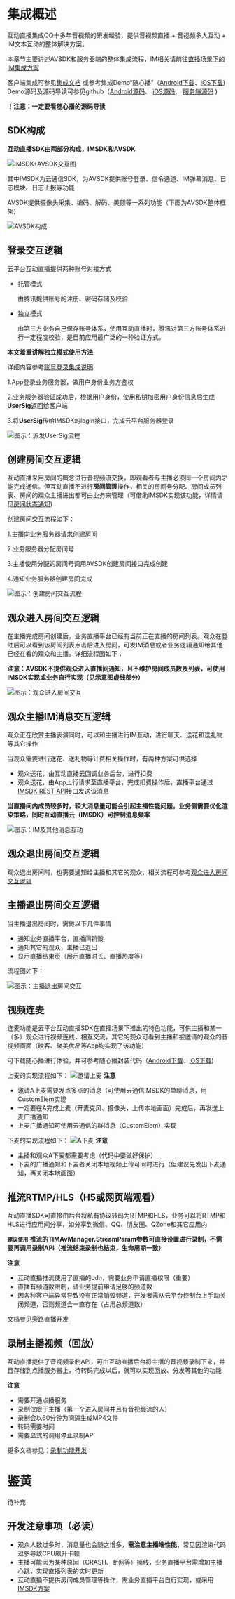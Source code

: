 # 集成概述

互动直播集成QQ十多年音视频的研发经验，提供音视频直播 + 音视频多人互动 + IM文本互动的整体解决方案。

本章节主要讲述AVSDK和服务器端的整体集成流程，IM相关请前往[直播场景下的IM集成方案](/doc/product/269/%E7%9B%B4%E6%92%AD%E5%9C%BA%E6%99%AF%E4%B8%8B%E7%9A%84IM%E9%9B%86%E6%88%90%E6%96%B9%E6%A1%88)

客户端集成可参见[集成文档](/doc/product/268/%E8%B0%83%E7%94%A8%E6%B5%81%E7%A8%8B%EF%BC%88Android%EF%BC%89)
或参考集成Demo“随心播”（[Android下载](http://android.myapp.com/myapp/detail.htm?apkName=com.tencent.qcloud.suixinbo)、[iOS下载](https://itunes.apple.com/cn/app/sui-xin-bo/id1037944078?mt=8))
Demo源码及源码导读可参见github（[Android源码](https://github.com/zhaoyang21cn/Android_Suixinbo)、 [iOS源码](https://github.com/zhaoyang21cn/iOS_Suixinbo)、 [服务端源码](https://github.com/zhaoyang21cn/SuiXinBoPHPServer) )

**！注意：一定要看随心播的源码导读**

## SDK构成
**互动直播SDK由两部分构成，IMSDK和AVSDK**

![IMSDK+AVSDK交互图](http://imgcache.tce.fsphere.cn/image/mccdn.qcloud.com/static/img/c1f2ab3b3d40eef889fe76dba49de7fa/im%2Bavsdk.png)

其中IMSDK为云通信SDK，为AVSDK提供账号登录、信令通道、IM弹幕消息、日志模块、日志上报等功能

AVSDK提供摄像头采集、编码、解码、美颜等一系列功能（下图为AVSDK整体框架）

![AVSDK构成](http://imgcache.tce.fsphere.cn/image/mccdn.qcloud.com/static/img/423aa6782eaaa503b0c29f7cec5aaca6/image.png)

## 登录交互逻辑
云平台互动直播提供两种账号对接方式

- 托管模式
  
	由腾讯提供账号的注册、密码存储及校验
- 独立模式

	由第三方业务自己保存账号体系，使用互动直播时，腾讯对第三方账号体系进行一定程度校验，是目前应用最广泛的一种验证方式。

**本文着重讲解独立模式使用方法**

详细内容参考[账号登录集成说明](http://tce.fsphere.cn/doc/product/268/%E8%B4%A6%E5%8F%B7%E7%99%BB%E5%BD%95%E9%9B%86%E6%88%90%E8%AF%B4%E6%98%8E)

1.App登录业务服务器，做用户身份业务方鉴权

2.业务服务器验证成功后，根据用户身份，使用私钥加密用户身份信息后生成**UserSig**返回给客户端

3.将**UserSig**传给IMSDK的login接口，完成云平台服务器登录

![图示：派发UserSig流程](http://imgcache.tce.fsphere.cn/image/mccdn.qcloud.com/static/img/fe587958a511ca5211ecae36165833dc/image.png)

## 创建房间交互逻辑
互动直播采用房间的概念进行音视频流交换，即观看者与主播必须同一个房间内才能完成通信。但互动直播不进行**房间管理**操作，相关的房间号分配、房间成员列表、房间的观众主播进出都可由业务来管理（可借助IMSDK实现该功能，详情请见[房间状态通知](http://tce.fsphere.cn/doc/product/268/%E6%88%BF%E9%97%B4%E7%8A%B6%E6%80%81%E9%80%9A%E7%9F%A5))

创建房间交互流程如下：

1.主播向业务服务器请求创建房间

2.业务服务器分配房间号

3.主播使用分配的房间号调用AVSDK创建房间接口完成创建

4.通知业务服务器创建房间完成

![图示：创建房间交互流程](http://imgcache.tce.fsphere.cn/image/mccdn.qcloud.com/static/img/682b59a66ee6dfd391f1b5841320b799/image.png)

## 观众进入房间交互逻辑
在主播完成房间创建后，业务直播平台已经有当前正在直播的房间列表。观众在登陆后可以看到该房间列表点击后进入房间，可发IM消息或者业务逻辑通知给其他已经在看的观众和主播。详细流程图如下：

**注意：AVSDK不提供观众进入直播间通知，且不维护房间成员数及列表，可使用IMSDK实现或业务自行实现（见示意图虚线部分）**

![图示：观众进入房间交互](http://imgcache.tce.fsphere.cn/image/mccdn.qcloud.com/static/img/cc9e2d826186c7e7af274d72827ca5ad/image.png)

## 观众主播IM消息交互逻辑
观众正在欣赏主播表演同时，可以和主播进行IM互动，进行聊天、送花和送礼物等其它操作

当观众需要进行送花、送礼物等计费相关操作时，有两种方案可供选择

- 观众送花，由互动直播云回调业务后台，进行扣费
- 观众送花，由App上行请求至直播平台，完成扣费操作后，直播平台通过[IMSDK REST API](/doc/product/269/%E5%9C%A8%E7%BE%A4%E7%BB%84%E4%B8%AD%E5%8F%91%E9%80%81%E6%99%AE%E9%80%9A%E6%B6%88%E6%81%AF)接口发送该消息

**当直播间内成员较多时，较大消息量可能会引起主播性能问题，业务侧需要优化渲染策略，同时互动直播云（IMSDK）可控制消息频率**

![图示：IM及其他消息互动](http://imgcache.tce.fsphere.cn/image/mccdn.qcloud.com/static/img/85ec89b3af73dfad66491abdd75f3f8a/image.png)

## 观众退出房间交互逻辑
观众退出房间时，也需要通知给主播和其它的观众，相关流程可参考[观众进入房间交互逻辑]()

## 主播退出房间交互逻辑
当主播退出房间时，需做以下几件事情

- 通知业务直播平台，直播间销毁
- 通知其它的观众，主播已退出
- 显示直播结束页（展示直播时长、直播热度等）

流程图如下：

![图示：主播退出房间交互](http://imgcache.tce.fsphere.cn/image/mccdn.qcloud.com/static/img/1756876dc4b82627d695511d6bd81c1d/image.png)


## 视频连麦
连麦功能是云平台互动直播SDK在直播场景下推出的特色功能，可供主播和某一（多）观众进行视频连线，相互交流，其它的观众可看到主播和被邀请的观众的音视频画面（映客、聚美优品等App均实现了该功能）

可下载随心播进行体验，并可参考随心播封装代码（[Android下载](http://android.myapp.com/myapp/detail.htm?apkName=com.tencent.qcloud.suixinbo)、[iOS下载](https://itunes.apple.com/cn/app/sui-xin-bo/id1037944078?mt=8))

上麦的实现流程如下：
![邀请上麦](http://imgcache.tce.fsphere.cn/image/mccdn.qcloud.com/static/img/94595a0b1a426415c39b4e81e085c255/image.png)
**注意**
- 邀请A上麦需要发点多点的消息（可使用云通信IMSDK的单聊消息，用CustomElem实现
- 一定要在A完成上麦（开麦克风、摄像头，上传本地画面）完成后，再发送上麦广播通知
- 上麦广播通知可使用云通信的群消息（CustomElem）实现


下麦的实现流程如下：
![A下麦](http://imgcache.tce.fsphere.cn/image/mccdn.qcloud.com/static/img/29b14a667d287144e6612262ac39ba4f/image.png)
**注意**
- 主播和观众A下麦都需要考虑（代码中要做好保护）
- 下麦的广播通知和下麦者关闭本地视频上传可同时进行（但建议先发出下麦通知，再关闭本地画面）

## 推流RTMP/HLS（H5或网页端观看）
互动直播SDK可直接由后台将私有协议转码为RTMP和HLS，业务可以将RTMP和HLS进行应用间分享，如分享到微信、QQ、朋友圈、QZone和其它应用内

**``建议使用``**
**推流的TIMAvManager.StreamParam参数可直接设置进行录制，不需要再调用录制API（推流结束录制也结束，生命周期一致）**

**注意**
- 互动直播推流使用了直播的cdn，需要业务申请直播权限（重要）
- 直播有频道数限制，请业务提前申请足够的频道数
- 因各种客户端异常导致没有正常销毁频道，开发者需从云平台控制台上手动关闭频道，否则频道会一直存在（占用总频道数）

文档参见[旁路直播开发](/doc/product/268/3226)

## 录制主播视频（回放）
互动直播提供了音视频录制API，可由互动直播后台将主播的音视频录制下来，并且存储到点播服务器上，待转码完成以后，就可以实现回放、分发等其他的功能

**注意**
- 需要开通点播服务
- 录制仅限于主播（第一个进入房间并且有音视频流的人）
- 录制会以60分钟为间隔生成MP4文件
- 转码需要时间
- 需要显式的调用停止录制API

更多文档参见：[录制功能开发](/doc/product/268/3218#6-.E6.B3.A8.E6.84.8F.E4.BA.8B.E9.A1.B9)

# 鉴黄
待补充

## 开发注意事项（必读）
* 观众人数过多时，消息量也会随之增多，**需注意主播端性能**，常见因渲染代码过多导致CPU飙升卡顿
* 主播可能因为某种原因（CRASH、断网等）掉线，业务直播平台需增加主播心跳，实现直播列表的实时更新
* 互动直播不提供房间成员管理等操作，需业务直播平台自行实现，或采用[IMSDK方案](/doc/product/269/%E7%9B%B4%E6%92%AD%E5%9C%BA%E6%99%AF%E4%B8%8B%E7%9A%84IM%E9%9B%86%E6%88%90%E6%96%B9%E6%A1%88)
